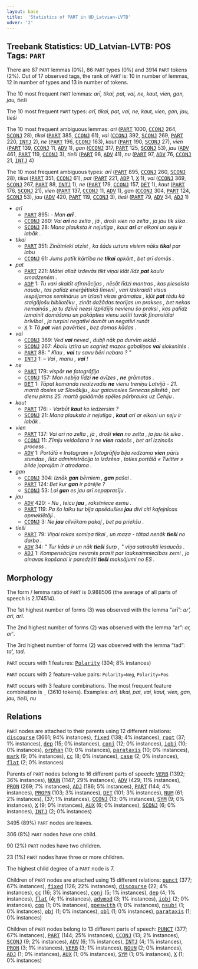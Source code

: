 ```yaml
---
layout: base
title:  'Statistics of PART in UD_Latvian-LVTB'
udver: '2'
---
```


## Treebank Statistics: UD_Latvian-LVTB: POS Tags: `PART`

There are 87 `PART` lemmas (0%), 86 `PART` types (0%) and 3914 `PART` tokens (2%).
Out of 17 observed tags, the rank of `PART` is: 10 in number of lemmas, 12 in number of types and 13 in number of tokens.

The 10 most frequent `PART` lemmas: <em>arī, tikai, pat, vai, ne, kaut, vien, gan, jau, tieši</em>

The 10 most frequent `PART` types:  <em>arī, tikai, pat, vai, ne, kaut, vien, gan, jau, tieši</em>

The 10 most frequent ambiguous lemmas: <em>arī</em> (<tt><a href="lv_lvtb-pos-PART.html">PART</a></tt> 1000, <tt><a href="lv_lvtb-pos-CCONJ.html">CCONJ</a></tt> 264, <tt><a href="lv_lvtb-pos-SCONJ.html">SCONJ</a></tt> 28), <em>tikai</em> (<tt><a href="lv_lvtb-pos-PART.html">PART</a></tt> 385, <tt><a href="lv_lvtb-pos-CCONJ.html">CCONJ</a></tt> 61), <em>vai</em> (<tt><a href="lv_lvtb-pos-CCONJ.html">CCONJ</a></tt> 392, <tt><a href="lv_lvtb-pos-SCONJ.html">SCONJ</a></tt> 269, <tt><a href="lv_lvtb-pos-PART.html">PART</a></tt> 220, <tt><a href="lv_lvtb-pos-INTJ.html">INTJ</a></tt> 2), <em>ne</em> (<tt><a href="lv_lvtb-pos-PART.html">PART</a></tt> 196, <tt><a href="lv_lvtb-pos-CCONJ.html">CCONJ</a></tt> 163), <em>kaut</em> (<tt><a href="lv_lvtb-pos-PART.html">PART</a></tt> 190, <tt><a href="lv_lvtb-pos-SCONJ.html">SCONJ</a></tt> 27), <em>vien</em> (<tt><a href="lv_lvtb-pos-PART.html">PART</a></tt> 139, <tt><a href="lv_lvtb-pos-CCONJ.html">CCONJ</a></tt> 11, <tt><a href="lv_lvtb-pos-ADV.html">ADV</a></tt> 1), <em>gan</em> (<tt><a href="lv_lvtb-pos-CCONJ.html">CCONJ</a></tt> 317, <tt><a href="lv_lvtb-pos-PART.html">PART</a></tt> 125, <tt><a href="lv_lvtb-pos-SCONJ.html">SCONJ</a></tt> 53), <em>jau</em> (<tt><a href="lv_lvtb-pos-ADV.html">ADV</a></tt> 461, <tt><a href="lv_lvtb-pos-PART.html">PART</a></tt> 119, <tt><a href="lv_lvtb-pos-CCONJ.html">CCONJ</a></tt> 3), <em>tieši</em> (<tt><a href="lv_lvtb-pos-PART.html">PART</a></tt> 98, <tt><a href="lv_lvtb-pos-ADV.html">ADV</a></tt> 41), <em>nu</em> (<tt><a href="lv_lvtb-pos-PART.html">PART</a></tt> 97, <tt><a href="lv_lvtb-pos-ADV.html">ADV</a></tt> 76, <tt><a href="lv_lvtb-pos-CCONJ.html">CCONJ</a></tt> 21, <tt><a href="lv_lvtb-pos-INTJ.html">INTJ</a></tt> 4)

The 10 most frequent ambiguous types:  <em>arī</em> (<tt><a href="lv_lvtb-pos-PART.html">PART</a></tt> 895, <tt><a href="lv_lvtb-pos-CCONJ.html">CCONJ</a></tt> 260, <tt><a href="lv_lvtb-pos-SCONJ.html">SCONJ</a></tt> 28), <em>tikai</em> (<tt><a href="lv_lvtb-pos-PART.html">PART</a></tt> 351, <tt><a href="lv_lvtb-pos-CCONJ.html">CCONJ</a></tt> 61), <em>pat</em> (<tt><a href="lv_lvtb-pos-PART.html">PART</a></tt> 221, <tt><a href="lv_lvtb-pos-ADP.html">ADP</a></tt> 1, <tt><a href="lv_lvtb-pos-X.html">X</a></tt> 1), <em>vai</em> (<tt><a href="lv_lvtb-pos-CCONJ.html">CCONJ</a></tt> 369, <tt><a href="lv_lvtb-pos-SCONJ.html">SCONJ</a></tt> 267, <tt><a href="lv_lvtb-pos-PART.html">PART</a></tt> 88, <tt><a href="lv_lvtb-pos-INTJ.html">INTJ</a></tt> 1), <em>ne</em> (<tt><a href="lv_lvtb-pos-PART.html">PART</a></tt> 179, <tt><a href="lv_lvtb-pos-CCONJ.html">CCONJ</a></tt> 157, <tt><a href="lv_lvtb-pos-DET.html">DET</a></tt> 1), <em>kaut</em> (<tt><a href="lv_lvtb-pos-PART.html">PART</a></tt> 176, <tt><a href="lv_lvtb-pos-SCONJ.html">SCONJ</a></tt> 21), <em>vien</em> (<tt><a href="lv_lvtb-pos-PART.html">PART</a></tt> 137, <tt><a href="lv_lvtb-pos-CCONJ.html">CCONJ</a></tt> 11, <tt><a href="lv_lvtb-pos-ADV.html">ADV</a></tt> 1), <em>gan</em> (<tt><a href="lv_lvtb-pos-CCONJ.html">CCONJ</a></tt> 304, <tt><a href="lv_lvtb-pos-PART.html">PART</a></tt> 124, <tt><a href="lv_lvtb-pos-SCONJ.html">SCONJ</a></tt> 53), <em>jau</em> (<tt><a href="lv_lvtb-pos-ADV.html">ADV</a></tt> 420, <tt><a href="lv_lvtb-pos-PART.html">PART</a></tt> 119, <tt><a href="lv_lvtb-pos-CCONJ.html">CCONJ</a></tt> 3), <em>tieši</em> (<tt><a href="lv_lvtb-pos-PART.html">PART</a></tt> 79, <tt><a href="lv_lvtb-pos-ADV.html">ADV</a></tt> 34, <tt><a href="lv_lvtb-pos-ADJ.html">ADJ</a></tt> 1)


* <em>arī</em>
  * <tt><a href="lv_lvtb-pos-PART.html">PART</a></tt> 895: <em>- Man <b>arī</b> .</em>
  * <tt><a href="lv_lvtb-pos-CCONJ.html">CCONJ</a></tt> 260: <em>Vai <b>arī</b> no zelta , jā , droši vien no zelta , ja jau tik sīka .</em>
  * <tt><a href="lv_lvtb-pos-SCONJ.html">SCONJ</a></tt> 28: <em>Mana plauksta ir nejutīga , kaut <b>arī</b> ar elkoni un seju ir labāk .</em>
* <em>tikai</em>
  * <tt><a href="lv_lvtb-pos-PART.html">PART</a></tt> 351: <em>Zinātnieki atzīst , ka šāds uzturs visiem nāks <b>tikai</b> par labu</em>
  * <tt><a href="lv_lvtb-pos-CCONJ.html">CCONJ</a></tt> 61: <em>Jums patīk kārtība ne <b>tikai</b> apkārt , bet arī domās .</em>
* <em>pat</em>
  * <tt><a href="lv_lvtb-pos-PART.html">PART</a></tt> 221: <em>Mātei allaž izdevās tikt viņai klāt līdz <b>pat</b> kaulu smadzenēm .</em>
  * <tt><a href="lv_lvtb-pos-ADP.html">ADP</a></tt> 1: <em>Tu vari skaitīt afirmācijas , nēsāt līdzi mantras , kas piesaista naudu , tas palīdz enerģētiskā līmenī , vari izskraidīt visus iespējamos seminārus un izlasīt visas grāmatas , kļūt <b>pat</b> tādu kā staigājošu bibliotēku , zināt dažādas teorijas un prakses , bet nekas nemainās , ja tu dzīvē neesi izpildījis nevienu šo praksi , kas palīdz izmainīt domāšanu un pakāpties vienu solīti tuvāk finansiālai brīvībai , ja turpini negatīvi domāt un negatīvi runāt .</em>
  * <tt><a href="lv_lvtb-pos-X.html">X</a></tt> 1: <em>Tā <b>pat</b> vien pavērties , bez domas kādas .</em>
* <em>vai</em>
  * <tt><a href="lv_lvtb-pos-CCONJ.html">CCONJ</a></tt> 369: <em>Ved <b>vai</b> neved , dubļi nāk pa durvīm iekšā .</em>
  * <tt><a href="lv_lvtb-pos-SCONJ.html">SCONJ</a></tt> 267: <em>Ābolu iztīra un sagriež mazos gabaliņos <b>vai</b> sloksnītēs .</em>
  * <tt><a href="lv_lvtb-pos-PART.html">PART</a></tt> 88: <em>" Klau , <b>vai</b> tu savu bēri nebaro ? "</em>
  * <tt><a href="lv_lvtb-pos-INTJ.html">INTJ</a></tt> 1: <em>– Vai , manu , <b>vai</b> !</em>
* <em>ne</em>
  * <tt><a href="lv_lvtb-pos-PART.html">PART</a></tt> 179: <em>vispār <b>ne</b> fotogrāfija</em>
  * <tt><a href="lv_lvtb-pos-CCONJ.html">CCONJ</a></tt> 157: <em>Man nebija līdzi <b>ne</b> avīzes , <b>ne</b> grāmatas .</em>
  * <tt><a href="lv_lvtb-pos-DET.html">DET</a></tt> 1: <em>Tāpat komanda neaizvadīs <b>ne</b> vienu treniņu Latvijā - 21. martā dosies uz Slovākiju , kur gatavosies Senecas pilsētā , bet dienu pirms 25. martā gaidāmās spēles pārbrauks uz Čehiju .</em>
* <em>kaut</em>
  * <tt><a href="lv_lvtb-pos-PART.html">PART</a></tt> 176: <em>- Varbūt <b>kaut</b> ko iedzersim ?</em>
  * <tt><a href="lv_lvtb-pos-SCONJ.html">SCONJ</a></tt> 21: <em>Mana plauksta ir nejutīga , <b>kaut</b> arī ar elkoni un seju ir labāk .</em>
* <em>vien</em>
  * <tt><a href="lv_lvtb-pos-PART.html">PART</a></tt> 137: <em>Vai arī no zelta , jā , droši <b>vien</b> no zelta , ja jau tik sīka .</em>
  * <tt><a href="lv_lvtb-pos-CCONJ.html">CCONJ</a></tt> 11: <em>Zīmju veidošana ir ne <b>vien</b> radošs , bet arī izzinošs process .</em>
  * <tt><a href="lv_lvtb-pos-ADV.html">ADV</a></tt> 1: <em>Portālā « Instagram » fotogrāfija bija redzama <b>vien</b> pāris stundas , līdz administrācija to izdzēsa , toties portālā « Twitter » bilde joprojām ir atrodama .</em>
* <em>gan</em>
  * <tt><a href="lv_lvtb-pos-CCONJ.html">CCONJ</a></tt> 304: <em>Iznāk <b>gan</b> bērniem , <b>gan</b> pašai .</em>
  * <tt><a href="lv_lvtb-pos-PART.html">PART</a></tt> 124: <em>Bet kur <b>gan</b> ir pārējie ?</em>
  * <tt><a href="lv_lvtb-pos-SCONJ.html">SCONJ</a></tt> 53: <em>Lai <b>gan</b> es jau arī nepaprasīju .</em>
* <em>jau</em>
  * <tt><a href="lv_lvtb-pos-ADV.html">ADV</a></tt> 420: <em>- Nu , teicu <b>jau</b> , rakstniece esmu .</em>
  * <tt><a href="lv_lvtb-pos-PART.html">PART</a></tt> 119: <em>Pa šo laiku tur bija apsēdušies <b>jau</b> divi citi kafejnīcas apmeklētāji .</em>
  * <tt><a href="lv_lvtb-pos-CCONJ.html">CCONJ</a></tt> 3: <em>Ne <b>jau</b> cilvēkam pakaļ , bet pa priekšu .</em>
* <em>tieši</em>
  * <tt><a href="lv_lvtb-pos-PART.html">PART</a></tt> 79: <em>Viņai rokas somiņa tikai , un maza - tātad nenāk <b>tieši</b> no darba .</em>
  * <tt><a href="lv_lvtb-pos-ADV.html">ADV</a></tt> 34: <em>" Tur kāds ir un nāk <b>tieši</b> šurp , " viņa satraukti iesaucās .</em>
  * <tt><a href="lv_lvtb-pos-ADJ.html">ADJ</a></tt> 1: <em>Kompensācijas nevarēs prasīt par lauksaimniecības zemi , jo ainavas kopšanai ir paredzēti <b>tieši</b> maksājumi no ES .</em>

## Morphology

The form / lemma ratio of `PART` is 0.988506 (the average of all parts of speech is 2.174514).

The 1st highest number of forms (3) was observed with the lemma “arī”: <em>ar', ari, arī</em>.

The 2nd highest number of forms (2) was observed with the lemma “ar”: <em>ar, ar'</em>.

The 3rd highest number of forms (2) was observed with the lemma “tad”: <em>ta', tad</em>.

`PART` occurs with 1 features: <tt><a href="lv_lvtb-feat-Polarity.html">Polarity</a></tt> (304; 8% instances)

`PART` occurs with 2 feature-value pairs: `Polarity=Neg`, `Polarity=Pos`

`PART` occurs with 3 feature combinations.
The most frequent feature combination is `_` (3610 tokens).
Examples: <em>arī, tikai, pat, vai, kaut, vien, gan, jau, tieši, nu</em>


## Relations

`PART` nodes are attached to their parents using 12 different relations: <tt><a href="lv_lvtb-dep-discourse.html">discourse</a></tt> (3661; 94% instances), <tt><a href="lv_lvtb-dep-fixed.html">fixed</a></tt> (138; 4% instances), <tt><a href="lv_lvtb-dep-root.html">root</a></tt> (37; 1% instances), <tt><a href="lv_lvtb-dep-dep.html">dep</a></tt> (15; 0% instances), <tt><a href="lv_lvtb-dep-conj.html">conj</a></tt> (12; 0% instances), <tt><a href="lv_lvtb-dep-iobj.html">iobj</a></tt> (10; 0% instances), <tt><a href="lv_lvtb-dep-orphan.html">orphan</a></tt> (10; 0% instances), <tt><a href="lv_lvtb-dep-parataxis.html">parataxis</a></tt> (10; 0% instances), <tt><a href="lv_lvtb-dep-mark.html">mark</a></tt> (9; 0% instances), <tt><a href="lv_lvtb-dep-cc.html">cc</a></tt> (8; 0% instances), <tt><a href="lv_lvtb-dep-case.html">case</a></tt> (2; 0% instances), <tt><a href="lv_lvtb-dep-flat.html">flat</a></tt> (2; 0% instances)

Parents of `PART` nodes belong to 16 different parts of speech: <tt><a href="lv_lvtb-pos-VERB.html">VERB</a></tt> (1392; 36% instances), <tt><a href="lv_lvtb-pos-NOUN.html">NOUN</a></tt> (1147; 29% instances), <tt><a href="lv_lvtb-pos-ADV.html">ADV</a></tt> (429; 11% instances), <tt><a href="lv_lvtb-pos-PRON.html">PRON</a></tt> (269; 7% instances), <tt><a href="lv_lvtb-pos-ADJ.html">ADJ</a></tt> (186; 5% instances), <tt><a href="lv_lvtb-pos-PART.html">PART</a></tt> (144; 4% instances), <tt><a href="lv_lvtb-pos-PROPN.html">PROPN</a></tt> (103; 3% instances), <tt><a href="lv_lvtb-pos-DET.html">DET</a></tt> (101; 3% instances), <tt><a href="lv_lvtb-pos-NUM.html">NUM</a></tt> (61; 2% instances),  (37; 1% instances), <tt><a href="lv_lvtb-pos-CCONJ.html">CCONJ</a></tt> (13; 0% instances), <tt><a href="lv_lvtb-pos-SYM.html">SYM</a></tt> (9; 0% instances), <tt><a href="lv_lvtb-pos-X.html">X</a></tt> (9; 0% instances), <tt><a href="lv_lvtb-pos-AUX.html">AUX</a></tt> (6; 0% instances), <tt><a href="lv_lvtb-pos-SCONJ.html">SCONJ</a></tt> (6; 0% instances), <tt><a href="lv_lvtb-pos-INTJ.html">INTJ</a></tt> (2; 0% instances)

3495 (89%) `PART` nodes are leaves.

306 (8%) `PART` nodes have one child.

90 (2%) `PART` nodes have two children.

23 (1%) `PART` nodes have three or more children.

The highest child degree of a `PART` node is 7.

Children of `PART` nodes are attached using 15 different relations: <tt><a href="lv_lvtb-dep-punct.html">punct</a></tt> (377; 67% instances), <tt><a href="lv_lvtb-dep-fixed.html">fixed</a></tt> (126; 22% instances), <tt><a href="lv_lvtb-dep-discourse.html">discourse</a></tt> (22; 4% instances), <tt><a href="lv_lvtb-dep-cc.html">cc</a></tt> (16; 3% instances), <tt><a href="lv_lvtb-dep-conj.html">conj</a></tt> (5; 1% instances), <tt><a href="lv_lvtb-dep-dep.html">dep</a></tt> (4; 1% instances), <tt><a href="lv_lvtb-dep-flat.html">flat</a></tt> (4; 1% instances), <tt><a href="lv_lvtb-dep-advmod.html">advmod</a></tt> (3; 1% instances), <tt><a href="lv_lvtb-dep-iobj.html">iobj</a></tt> (2; 0% instances), <tt><a href="lv_lvtb-dep-cop.html">cop</a></tt> (1; 0% instances), <tt><a href="lv_lvtb-dep-goeswith.html">goeswith</a></tt> (1; 0% instances), <tt><a href="lv_lvtb-dep-nsubj.html">nsubj</a></tt> (1; 0% instances), <tt><a href="lv_lvtb-dep-obj.html">obj</a></tt> (1; 0% instances), <tt><a href="lv_lvtb-dep-obl.html">obl</a></tt> (1; 0% instances), <tt><a href="lv_lvtb-dep-parataxis.html">parataxis</a></tt> (1; 0% instances)

Children of `PART` nodes belong to 13 different parts of speech: <tt><a href="lv_lvtb-pos-PUNCT.html">PUNCT</a></tt> (377; 67% instances), <tt><a href="lv_lvtb-pos-PART.html">PART</a></tt> (144; 25% instances), <tt><a href="lv_lvtb-pos-CCONJ.html">CCONJ</a></tt> (13; 2% instances), <tt><a href="lv_lvtb-pos-SCONJ.html">SCONJ</a></tt> (9; 2% instances), <tt><a href="lv_lvtb-pos-ADV.html">ADV</a></tt> (6; 1% instances), <tt><a href="lv_lvtb-pos-INTJ.html">INTJ</a></tt> (4; 1% instances), <tt><a href="lv_lvtb-pos-PRON.html">PRON</a></tt> (3; 1% instances), <tt><a href="lv_lvtb-pos-VERB.html">VERB</a></tt> (3; 1% instances), <tt><a href="lv_lvtb-pos-NOUN.html">NOUN</a></tt> (2; 0% instances), <tt><a href="lv_lvtb-pos-ADJ.html">ADJ</a></tt> (1; 0% instances), <tt><a href="lv_lvtb-pos-AUX.html">AUX</a></tt> (1; 0% instances), <tt><a href="lv_lvtb-pos-SYM.html">SYM</a></tt> (1; 0% instances), <tt><a href="lv_lvtb-pos-X.html">X</a></tt> (1; 0% instances)

